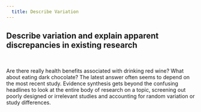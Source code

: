 ```yaml
---
  title: Describe Variation
---
```


## Describe variation and explain apparent discrepancies in existing research

<br>

Are there really health benefits associated with drinking red wine? What about eating dark chocolate? The latest answer often seems to depend on the most recent study. Evidence synthesis gets beyond the confusing headlines to look at the entire body of research on a topic, screening out poorly designed or irrelevant studies and accounting for random variation or study differences. 
